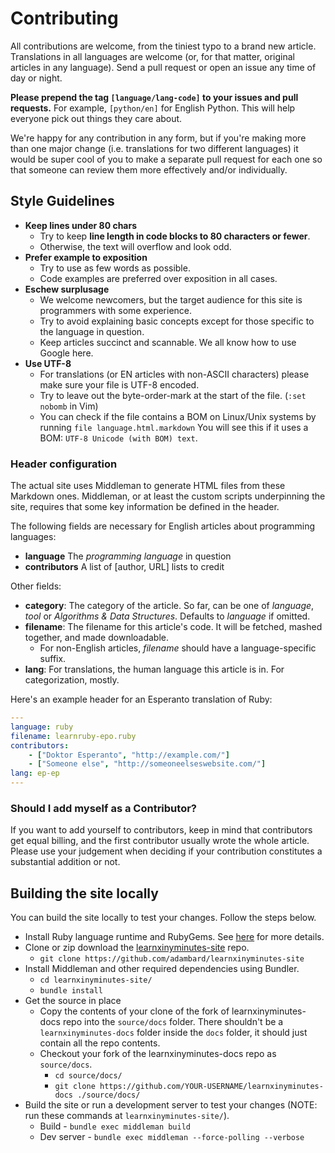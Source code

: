 # Contributing

All contributions are welcome, from the tiniest typo to a brand new article.
Translations in all languages are welcome (or, for that matter, original
articles in any language). Send a pull request or open an issue any time of day
or night.

**Please prepend the tag `[language/lang-code]` to your issues and pull
requests.** For example, `[python/en]` for English Python. This will help
everyone pick out things they care about.

We're happy for any contribution in any form, but if you're making more than one
major change (i.e. translations for two different languages) it would be super
cool of you to make a separate pull request for each one so that someone can
review them more effectively and/or individually.

## Style Guidelines

- **Keep lines under 80 chars**
  + Try to keep **line length in code blocks to 80 characters or fewer**.
  + Otherwise, the text will overflow and look odd.
- **Prefer example to exposition**
  + Try to use as few words as possible.
  + Code examples are preferred over exposition in all cases.
- **Eschew surplusage**
  + We welcome newcomers, but the target audience for this site is programmers
    with some experience.
  + Try to avoid explaining basic concepts except for those specific to the
    language in question.
  + Keep articles succinct and scannable. We all know how to use Google here.
- **Use UTF-8**
  + For translations (or EN articles with non-ASCII characters) please make sure
    your file is UTF-8 encoded.
  + Try to leave out the byte-order-mark at the start of the file. (`:set nobomb`
    in Vim)
  + You can check if the file contains a BOM on Linux/Unix systems by running
    `file language.html.markdown`  You will see this if it uses a BOM:
	`UTF-8 Unicode (with BOM) text`.


### Header configuration

The actual site uses Middleman to generate HTML files from these Markdown ones.
Middleman, or at least the custom scripts underpinning the site, requires that
some key information be defined in the header.

The following fields are necessary for English articles about programming
languages:

- **language** The *programming language* in question
- **contributors** A list of [author, URL] lists to credit

Other fields:

- **category**: The category of the article. So far, can be one of *language*,
  *tool* or *Algorithms & Data Structures*. Defaults to *language* if omitted.
- **filename**: The filename for this article's code. It will be fetched, mashed
  together, and made downloadable.
    + For non-English articles, *filename* should   have a language-specific 
      suffix.
- **lang**: For translations, the human language this article is in. For
  categorization, mostly.

Here's an example header for an Esperanto translation of Ruby:

```yaml
---
language: ruby
filename: learnruby-epo.ruby
contributors:
    - ["Doktor Esperanto", "http://example.com/"]
    - ["Someone else", "http://someoneelseswebsite.com/"]
lang: ep-ep
---
```

### Should I add myself as a Contributor?

If you want to add yourself to contributors, keep in mind that contributors get
equal billing, and the first contributor usually wrote the whole article. Please
use your judgement when deciding if your contribution constitutes a substantial
addition or not.

## Building the site locally

You can build the site locally to test your changes. Follow the steps below.

* Install Ruby language runtime and RubyGems. See [here](https://middlemanapp.com/basics/install/) for more details.
* Clone or zip download the [learnxinyminutes-site](https://github.com/adambard/learnxinyminutes-site) repo.
	* `git clone https://github.com/adambard/learnxinyminutes-site`
* Install Middleman and other required dependencies using Bundler.
	* `cd learnxinyminutes-site/`
	* `bundle install`
* Get the source in place
	* Copy the contents of your clone of the fork of learnxinyminutes-docs repo
	into the `source/docs` folder. There shouldn't be a `learnxinyminutes-docs`
	folder inside the `docs` folder, it should just contain all the repo
	contents.
	* Checkout your fork of the learnxinyminutes-docs repo as `source/docs`.
		* `cd source/docs/`
		* `git clone https://github.com/YOUR-USERNAME/learnxinyminutes-docs ./source/docs/`
* Build the site or run a development server to test your changes (NOTE: run
these commands at `learnxinyminutes-site/`).
	* Build - `bundle exec middleman build`
	* Dev server - `bundle exec middleman --force-polling --verbose`
